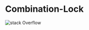 # Combination-Lock
![stack Overflow](https://pl.farnell.com/productimages/large/en_GB/2490174-40.jpg)
